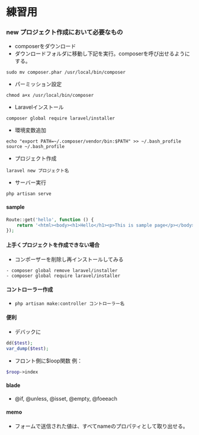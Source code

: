 # 練習用

### new プロジェクト作成において必要なもの
- composerをダウンロード
- ダウンロードフォルダに移動し下記を実行。composerを呼び出せるようにする。
```
sudo mv composer.phar /usr/local/bin/composer
```
- パーミッション設定
```
chmod a+x /usr/local/bin/composer
```
- Laravelインストール
```
composer global require laravel/installer
```
- 環境変数追加
```
echo "export PATH=~/.composer/vendor/bin:$PATH" >> ~/.bash_profile source ~/.bash_profile
```
- プロジェクト作成
```
laravel new プロジェクト名
```
- サーバー実行
```
php artisan serve
```

#### sample
```php
Route::get('hello', function () {
    return '<html><body><h1>Hello</h1><p>This is sample page</p></body></html>';
});
```

#### 上手くプロジェクトを作成できない場合
- コンポーザーを削除し再インストールしてみる
```
- composer global remove laravel/installer
- composer global require laravel/installer

```

#### コントローラー作成
- `php artisan make:controller コントローラー名`


#### 便利
- デバックに
```php
dd($test);
var_dump($test);
```
- フロント側に$loop関数
例：
```php
$roop->index
```


#### blade
- @if, @unless, @isset, @empty, @foeeach

#### memo
- フォームで送信された値は、すべてnameのプロパティとして取り出せる。